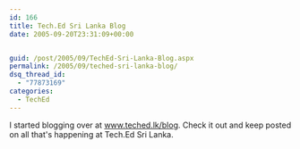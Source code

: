 ```yaml
---
id: 166
title: Tech.Ed Sri Lanka Blog
date: 2005-09-20T23:31:09+00:00


guid: /post/2005/09/TechEd-Sri-Lanka-Blog.aspx
permalink: /2005/09/teched-sri-lanka-blog/
dsq_thread_id:
  - "77873169"
categories:
  - TechEd
---
```

I started blogging over at <a href="http://www.teched.lk/blog">www.teched.lk/blog</a>. Check it out and keep 
posted on all that's happening at Tech.Ed Sri Lanka.